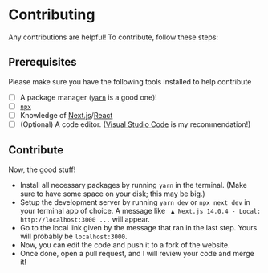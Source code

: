 # Contributing

Any contributions are helpful! To contribute, follow these steps:

## Prerequisites

Please make sure you have the following tools installed to help contribute

- [ ] A package manager ([`yarn`](https://yarnpkg.com/) is a good one)!
- [ ] [`npx`](https://www.npmjs.com/package/npx)
- [ ] Knowledge of [Next.js](https://nextjs.org/)/[React](https://react.dev/)
- [ ] (Optional) A code editor. ([Visual Studio Code](https://code.visualstudio.com/) is my recommendation!)

## Contribute

Now, the good stuff!

- Install all necessary packages by running `yarn` in the terminal. (Make sure to have some space on your disk; this may be big.)
- Setup the development server by running `yarn dev` or `npx next dev` in your terminal app of choice.
  A message like
  ` ▲ Next.js 14.0.4 - Local: http://localhost:3000 ...` will appear.
- Go to the local link given by the message that ran in the last step. Yours will probably be `localhost:3000`.
- Now, you can edit the code and push it to a fork of the website.
- Once done, open a pull request, and I will review your code and merge it!

